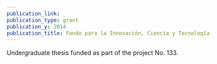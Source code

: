 ```yaml
---
publication_link: _
publication_type: grant
publication_y: 2014
publication_title: Fondo para la Innovación, Ciencia y Tecnología
---
```

Undergraduate thesis funded as part of the project No. 133.
